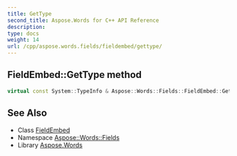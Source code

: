 ```yaml
---
title: GetType
second_title: Aspose.Words for C++ API Reference
description: 
type: docs
weight: 14
url: /cpp/aspose.words.fields/fieldembed/gettype/
---
```

## FieldEmbed::GetType method




```cpp
virtual const System::TypeInfo & Aspose::Words::Fields::FieldEmbed::GetType() const override
```

## See Also

* Class [FieldEmbed](../)
* Namespace [Aspose::Words::Fields](../../)
* Library [Aspose.Words](../../../)
